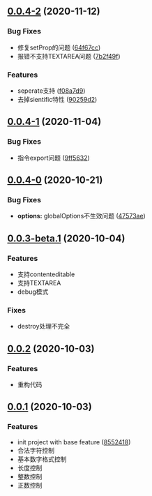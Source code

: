 ## [0.0.4-2](https://github.com/awamwang/vue-number-directive/compare/v0.0.4-1...v0.0.4-2) (2020-11-12)


### Bug Fixes

* 修复setProp的问题 ([64f67cc](https://github.com/awamwang/vue-number-directive/commit/64f67cce30b699f9ebf225490682f6fea6d8d2aa))
* 报错不支持TEXTAREA问题 ([7b2f49f](https://github.com/awamwang/vue-number-directive/commit/7b2f49fd2472f1ee24dbeaa5c0ad61ad3a39acd3))


### Features

* seperate支持 ([f08a7d9](https://github.com/awamwang/vue-number-directive/commit/f08a7d9d01d4f6324ed1c8b85857ecc272a29d52))
* 去掉sientific特性 ([90259d2](https://github.com/awamwang/vue-number-directive/commit/90259d24a1e29bd7b63cb3b6dc6a3506a0126bf5))



## [0.0.4-1](https://github.com/awamwang/vue-number-directive/compare/v0.0.4-0...v0.0.4-1) (2020-11-04)


### Bug Fixes

* 指令export问题 ([9ff5632](https://github.com/awamwang/vue-number-directive/commit/9ff563255a3293e59f03be399b05130f8436b7bb))



## [0.0.4-0](https://github.com/awamwang/vue-number-directive/compare/v0.0.3...v0.0.4-0) (2020-10-21)


### Bug Fixes

* **options:** globalOptions不生效问题 ([47573ae](https://github.com/awamwang/vue-number-directive/commit/47573ae45c6dc7d175a66525893ff5cc03d73c68))



## [0.0.3-beta.1](https://.com/awamwang/vue-number-directive/compare/v0.0.3...v0.0.3-beta.1) (2020-10-04)

### Features

* 支持contenteditable
* 支持TEXTAREA
* debug模式

### Fixes

* destroy处理不完全

## [0.0.2](https://github.com/awamwang/vue-number-directive/compare/v0.0.1...v0.0.2) (2020-10-03)

### Features

* 重构代码

## [0.0.1](https://github.com/awamwang/vue-number-directive/compare/85524187541cfc192fe82d68cdb21e0071ee021b...v0.0.1) (2020-10-03)


### Features

* init project with base feature ([8552418](https://github.com/awamwang/vue-number-directive/commit/85524187541cfc192fe82d68cdb21e0071ee021b))
* 合法字符控制
* 基本数字格式控制
* 长度控制
* 整数控制
* 正数控制


